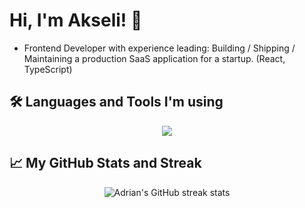 # Hi, I'm Akseli! 👋
- Frontend Developer with experience leading: Building / Shipping / Maintaining a production SaaS application for a startup. (React, TypeScript)

<!--
## 🔭 I’m currently working on ...
- In my role as a Junior Front-End Developer at a private startup, I've honed my skills in React, React Router Dom, Material UI, and Firebase services such as Firestore, Authentication, Hosting, Cloud Functions, and Storage.
- A few of my responsibilities encompassed performance optimization, pagination, crafting user-friendly interfaces, and implementing security measures with OAuth and writing backend security rules.
- Notably, I have developed a custom form builder, an admin dashboard, effectively managed multiple user types with distinct permission levels across the application and have built an ever growing list of features for this app.
-->
## 🛠 Languages and Tools I'm using
<p align="center">
  <a href="https://skillicons.dev">
    <img src="https://skillicons.dev/icons?i=react,firebase,css,html,js,ts,github,git,mui,tailwind,vite,vscode&theme=light&perline=6" />
  </a>
</p>
<!--
## 🏆 My GitHub Trophy Collection
-->
<!--
<p align="center">
<img alig src="https://github-profile-trophy.vercel.app/?username=akselipalmer&margin-w=8&column=4&title=MultipleLang,Organizations,Repositories,Commits,PullRequest,Issues&theme=flat&no-frame=true" alt="github trophies" />
</p>
-->
<!--
<p align="center"><img src="https://github-readme-stats.vercel.app/api?username=akselipalmer&show_icons=true&count_private=true&hide=issues,contribs&theme=graywhite" alt="GitHub stats" /></p>
-->

## 📈 My GitHub Stats and Streak
<p align="center"><img src="https://streak-stats.demolab.com?user=akselipalmer&theme=graywhite&border_radius=5&date_format=M%20j%5B%2C%20Y%5D&currStreakNum=DD0000" alt="Adrian's GitHub streak stats" /></p>

